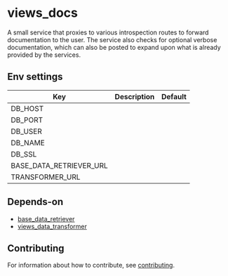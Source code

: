 
# views\_docs

A small service that proxies to various introspection routes to forward
documentation to the user.  The service also checks for optional verbose
documentation, which can also be posted to expand upon what is already provided
by the services.

## Env settings

|Key                                                          |Description                    |Default                      |
|-------------------------------------------------------------|-------------------------------|-----------------------------|
|DB_HOST                                                      |                               |                             |
|DB_PORT                                                      |                               |                             |
|DB_USER                                                      |                               |                             |
|DB_NAME                                                      |                               |                             |
|DB_SSL                                                       |                               |                             |
|BASE_DATA_RETRIEVER_URL                                      |                               |                             |
|TRANSFORMER_URL                                              |                               |                             |

## Depends-on

* [base_data_retriever](https://github.com/prio-data/base_data_retriever)
* [views_data_transformer](https://github.com/prio-data/views_data_transformer)

## Contributing

For information about how to contribute, see [contributing](https://www.github.com/prio-data/contributing).
